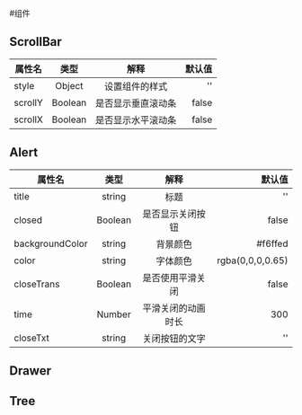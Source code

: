 #组件

## ScrollBar
属性名|类型|解释|默认值
---|:--:|:--:|---:
style|Object|设置组件的样式|''
scrollY|Boolean|是否显示垂直滚动条|false
scrollX|Boolean|是否显示水平滚动条|false
## Alert
属性名|类型|解释|默认值
---|:--:|:--:|---:
title|string|标题|''
closed|Boolean|是否显示关闭按钮|false
backgroundColor|string|背景颜色|#f6ffed
color|string|字体颜色|rgba(0,0,0,0.65)
closeTrans|Boolean|是否使用平滑关闭|false
time|Number|平滑关闭的动画时长|300
closeTxt|string|关闭按钮的文字|''

## Drawer
## Tree
